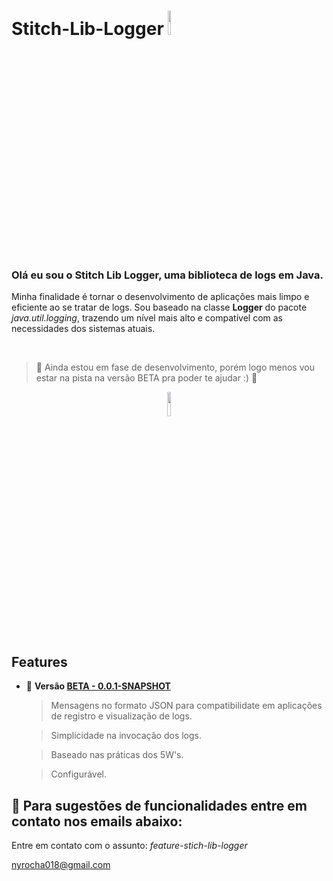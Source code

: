 # Stitch-Lib-Logger <img src="https://i.pinimg.com/originals/b2/5d/6b/b25d6bdc934ceafc2037b751ac0ad6c5.gif" height=10% width=10% /> 
<h3> Olá eu sou o Stitch Lib Logger, uma biblioteca de logs em Java. </h3>


  Minha finalidade é tornar o desenvolvimento de aplicações mais limpo e eficiente ao se tratar de logs. Sou baseado na classe <b>Logger</b> do pacote
 <i>java.util.logging</i>, trazendo um nível mais alto e compatível com as necessidades dos sistemas atuais.  
    
<br>

>:construction: Ainda estou em fase de desenvolvimento, porém logo menos vou estar na pista na versão BETA pra poder te ajudar :) :construction: 

<div align=center>
<img src="https://www.icegif.com/wp-content/uploads/2021/11/icegif-993.gif" height=10% width=10% /> 
</div>

<h2> Features </h2> 

  - :construction: <b>Versão <a href="https://github.com/devblack21/Stitch-Lib-Logger/packages/1500407?version=0.0.1-SNAPSHOT" target="_blank"> BETA - 0.0.1-SNAPSHOT </a></b>
  
     
     > Mensagens no formato JSON para compatibilidate em aplicações de registro e visualização de logs.
     
     > Simplicidade na invocação dos logs.
     
     > Baseado nas práticas dos 5W's.

     > Configurável.

## 📁 Para sugestões de funcionalidades entre em contato nos emails abaixo:

Entre em contato com o assunto: <i>feature-stich-lib-logger</i>

nyrocha018@gmail.com

